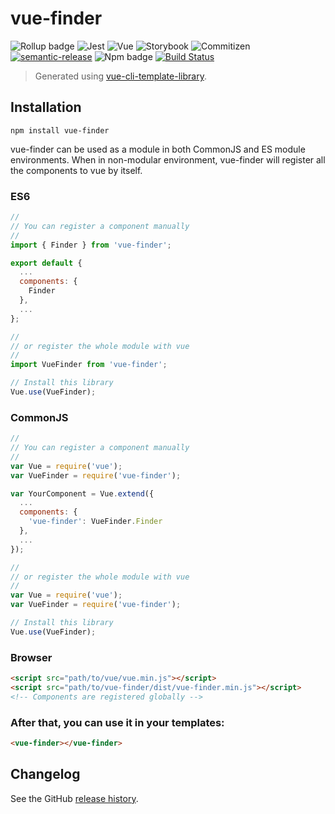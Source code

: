 # vue-finder

![Rollup badge](https://img.shields.io/badge/Rollup-^0.53.3-ff69b4.svg)
![Jest](https://img.shields.io/badge/Jest-^22.0.4-blue.svg)
![Vue](https://img.shields.io/badge/Vue-^2.5.13-brightgreen.svg)
![Storybook](https://img.shields.io/badge/Storybook-^3.3.3-ff70a3.svg)
![Commitizen](https://img.shields.io/badge/Commitizen-enabled-brightgreen.svg)
[![semantic-release](https://img.shields.io/badge/%20%20%F0%9F%93%A6%F0%9F%9A%80-semantic--release-e10079.svg)](https://github.com/semantic-release/semantic-release)
![Npm badge](https://img.shields.io/npm/v/vue-finder.svg)
[![Build Status](https://travis-ci.org/jledentu/vue-finder.svg?branch=master)](https://travis-ci.org/jledentu/vue-finder)

> Generated using [vue-cli-template-library](https://github.com/julon/vue-cli-template-library).

## Installation

```
npm install vue-finder
```

vue-finder can be used as a module in both CommonJS and ES module environments.
When in non-modular environment, vue-finder will register all the components to vue by itself.

### ES6

```js
//
// You can register a component manually
//
import { Finder } from 'vue-finder';

export default {
  ...
  components: {
    Finder
  },
  ...
};

//
// or register the whole module with vue
//
import VueFinder from 'vue-finder';

// Install this library
Vue.use(VueFinder);
```

### CommonJS

```js
//
// You can register a component manually
//
var Vue = require('vue');
var VueFinder = require('vue-finder');

var YourComponent = Vue.extend({
  ...
  components: {
    'vue-finder': VueFinder.Finder
  },
  ...
});

//
// or register the whole module with vue
//
var Vue = require('vue');
var VueFinder = require('vue-finder');

// Install this library
Vue.use(VueFinder);
```

### Browser

```html
<script src="path/to/vue/vue.min.js"></script>
<script src="path/to/vue-finder/dist/vue-finder.min.js"></script>
<!-- Components are registered globally -->
```

### After that, you can use it in your templates:

```html
<vue-finder></vue-finder>
```

## Changelog

See the GitHub [release history](https://github.com/jledentu/vue-finder/releases).
